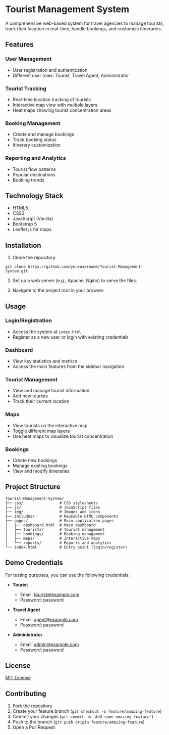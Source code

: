 # Tourist Management System

A comprehensive web-based system for travel agencies to manage tourists, track their location in real-time, handle bookings, and customize itineraries.

## Features

### User Management
- User registration and authentication
- Different user roles: Tourist, Travel Agent, Administrator

### Tourist Tracking
- Real-time location tracking of tourists
- Interactive map view with multiple layers
- Heat maps showing tourist concentration areas

### Booking Management
- Create and manage bookings
- Track booking status
- Itinerary customization

### Reporting and Analytics
- Tourist flow patterns
- Popular destinations
- Booking trends

## Technology Stack

- HTML5
- CSS3
- JavaScript (Vanilla)
- Bootstrap 5
- Leaflet.js for maps

## Installation

1. Clone the repository:
```
git clone https://github.com/yourusername/Tourist-Management-System.git
```

2. Set up a web server (e.g., Apache, Nginx) to serve the files.

3. Navigate to the project root in your browser.

## Usage

### Login/Registration
- Access the system at `index.html`
- Register as a new user or login with existing credentials

### Dashboard
- View key statistics and metrics
- Access the main features from the sidebar navigation

### Tourist Management
- View and manage tourist information
- Add new tourists
- Track their current location

### Maps
- View tourists on the interactive map
- Toggle different map layers
- Use heat maps to visualize tourist concentration

### Bookings
- Create new bookings
- Manage existing bookings
- View and modify itineraries

## Project Structure

```
Tourist-Management-System/
├── css/                # CSS stylesheets
├── js/                 # JavaScript files
├── img/                # Images and icons
├── includes/           # Reusable HTML components
├── pages/              # Main application pages
│   ├── dashboard.html  # Main dashboard
│   ├── tourists/       # Tourist management
│   ├── bookings/       # Booking management
│   ├── maps/           # Interactive maps
│   └── reports/        # Reports and analytics
└── index.html          # Entry point (login/register)
```

## Demo Credentials

For testing purposes, you can use the following credentials:

- **Tourist**
  - Email: tourist@example.com
  - Password: password

- **Travel Agent**
  - Email: agent@example.com
  - Password: password

- **Administrator**
  - Email: admin@example.com
  - Password: password

## License

[MIT License](LICENSE)

## Contributing

1. Fork the repository
2. Create your feature branch (`git checkout -b feature/amazing-feature`)
3. Commit your changes (`git commit -m 'Add some amazing feature'`)
4. Push to the branch (`git push origin feature/amazing-feature`)
5. Open a Pull Request 